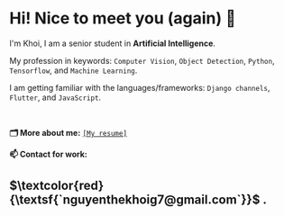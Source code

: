 # Hi! Nice to meet you (again) 👋
I'm Khoi, I am a senior student in **Artificial Intelligence**.

My profession in keywords: `Computer Vision`, `Object Detection`, `Python`, `Tensorflow`, and `Machine Learning`.

I am getting familiar with the languages/frameworks: `Django channels`, `Flutter`, and `JavaScript`.

<br> 

**🗂️ More about me:**  [`[My resume]`](https://nguyenthekhoig7.github.io/nguyenthekhoig7/TheKhoi_Resume_20231108.pdf)

**📫 Contact for work:** 
## $\textcolor{red}{\textsf{`nguyenthekhoig7@gmail.com`}}$ .

<!--
**nguyenthekhoig7/nguyenthekhoig7** is a ✨ _special_ ✨ repository because its `README.md` (this file) appears on your GitHub profile.

Here are some ideas to get you started:

- 🔭 I’m currently working on ...
- 🌱 I’m currently learning ...
- 👯 I’m looking to collaborate on ...
- 🤔 I’m looking for help with ...
- 💬 Ask me about ...
- 📫 How to reach me: ...
- 😄 Pronouns: ...
- ⚡ Fun fact: ...
-->
